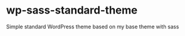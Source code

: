 wp-sass-standard-theme
======================

Simple standard WordPress theme based on my base theme with sass
